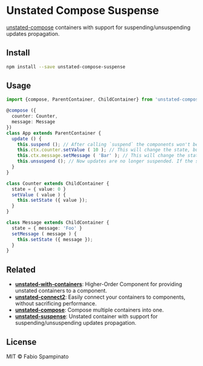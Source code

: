 # Unstated Compose Suspense

[unstated-compose](https://github.com/fabiospampinato/unstated-compose) containers with support for suspending/unsuspending updates propagation.

## Install

```sh
npm install --save unstated-compose-suspense
```

## Usage

```ts
import {compose, ParentContainer, ChildContainer} from 'unstated-compose-suspense';

@compose ({
  counter: Counter,
  message: Message
})
class App extends ParentContainer {
  update () {
    this.suspend (); // After calling `suspend` the components won't be notified of any state update
    this.ctx.counter.setValue ( 10 ); // This will change the state, but it won't trigger an update of the components
    this.ctx.message.setMessage ( 'Bar' ); // This will change the state, but it won't trigger an update of the components
    this.unsuspend (); // Now updates are no longer suspended. If the state has been updated it will notify the components, just once (instead of twice in this particular case)
  }
}

class Counter extends ChildContainer {
  state = { value: 0 }
  setValue ( value ) {
    this.setState ({ value });
  }
}

class Message extends ChildContainer {
  state = { message: 'Foo' }
  setMessage ( message ) {
    this.setState ({ message });
  }
}
```

## Related

- **[unstated-with-containers](https://github.com/fabiospampinato/unstated-with-containers)**: Higher-Order Component for providing unstated containers to a component.
- **[unstated-connect2]()**: Easily connect your containers to components, without sacrificing performance.
- **[unstated-compose](https://github.com/fabiospampinato/unstated-compose)**: Compose multiple containers into one.
- **[unstated-suspense](https://github.com/fabiospampinato/unstated-suspense)**: Unstated container with support for suspending/unsuspending updates propagation.

## License

MIT © Fabio Spampinato

